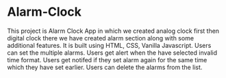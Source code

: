 # Alarm-Clock
This project is Alarm Clock App in which we created analog clock first then digital clock there we have created alarm section along with some additional features. It is built using HTML, CSS, Vanilla Javascript.
Users can set the multiple alarms.
Users get alert when the have selected invalid time format.
Users get notifed if they set alarm again for the same time which they have set earlier.
Users can delete the alarms from the list.
